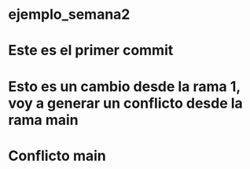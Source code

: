 # ejemplo_semana2

# Este es el primer commit


# Esto es un cambio desde la rama 1, voy a generar un conflicto desde la rama main

# Conflicto main


